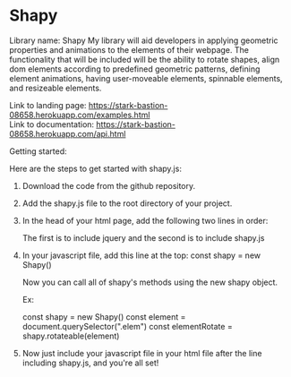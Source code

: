 # Shapy

Library name: Shapy
My library will aid developers in applying geometric properties and animations to the elements of their webpage. The functionality that will be included will be the ability to rotate shapes, align dom elements according to predefined geometric patterns, defining element animations, having user-moveable elements, spinnable elements, and resizeable elements.  

Link to landing page: https://stark-bastion-08658.herokuapp.com/examples.html <br>
Link to documentation: https://stark-bastion-08658.herokuapp.com/api.html


Getting started:

Here are the steps to get started with shapy.js:

1. Download the code from the github repository.
2. Add the shapy.js file to the root directory of your project.
3. In the head of your html page, add the following two lines in order:  
    <script defer src="https://ajax.googleapis.com/ajax/libs/jquery/3.5.1/jquery.min.js"></script>
    <script defer src="shapy.js" ></script>

    The first is to include jquery and the second is to include shapy.js

4.  In your javascript file, add this line at the top:
    const shapy = new Shapy()

    Now you can call all of shapy's methods using the new shapy object.

    Ex:

    const shapy = new Shapy()
    const element = document.querySelector(".elem")
    const elementRotate = shapy.rotateable(element)

5. Now just include your javascript file in your html file after the line including shapy.js, and you're all set!

